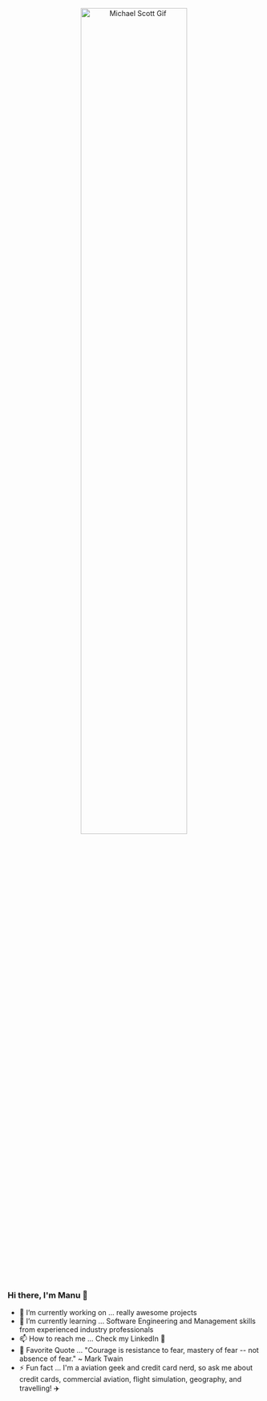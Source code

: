
<p align="center">
  <a href="https://github.com/manu-p-1/">
    <img src="https://github.com/manu-p-1/manu-p-1/blob/master/static/images/happy_mscott.gif" alt="Michael Scott Gif" width="65%"/>
  </a>
  <!-- Original Source: https://media.giphy.com/media/xMGh0bajSyNdC/giphy.gif -->
</p>

### Hi there, I'm Manu 👋

- 🔭 I’m currently working on ... really awesome projects
- 🌱 I’m currently learning ... Software Engineering and Management skills from experienced industry professionals
- 📫 How to reach me ... Check my LinkedIn 🙂
- 💬 Favorite Quote ... "Courage is resistance to fear, mastery of fear -- not absence of fear." ~ Mark Twain
- ⚡ Fun fact ... I'm a aviation geek and credit card nerd, so ask me about credit cards, commercial aviation, flight simulation, geography, and travelling! ✈️

